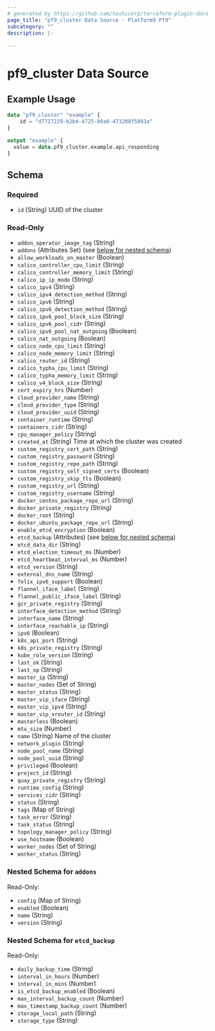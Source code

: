 ```yaml
---
# generated by https://github.com/hashicorp/terraform-plugin-docs
page_title: "pf9_cluster Data Source - Platform9 Pf9"
subcategory: ""
description: |-
  
---
```


# pf9_cluster Data Source

  

## Example Usage

```terraform
data "pf9_cluster" "example" {
    id = "d7727229-b2b4-4725-b0a0-473208f5093a"
}

output "example" {
  value = data.pf9_cluster.example.api_responding
}
```

<!-- schema generated by tfplugindocs -->
## Schema

### Required

- `id` (String) UUID of the cluster

### Read-Only

- `addon_operator_image_tag` (String)
- `addons` (Attributes Set) (see [below for nested schema](#nestedatt--addons))
- `allow_workloads_on_master` (Boolean)
- `calico_controller_cpu_limit` (String)
- `calico_controller_memory_limit` (String)
- `calico_ip_ip_mode` (String)
- `calico_ipv4` (String)
- `calico_ipv4_detection_method` (String)
- `calico_ipv6` (String)
- `calico_ipv6_detection_method` (String)
- `calico_ipv6_pool_block_size` (String)
- `calico_ipv6_pool_cidr` (String)
- `calico_ipv6_pool_nat_outgoing` (Boolean)
- `calico_nat_outgoing` (Boolean)
- `calico_node_cpu_limit` (String)
- `calico_node_memory_limit` (String)
- `calico_router_id` (String)
- `calico_typha_cpu_limit` (String)
- `calico_typha_memory_limit` (String)
- `calico_v4_block_size` (String)
- `cert_expiry_hrs` (Number)
- `cloud_provider_name` (String)
- `cloud_provider_type` (String)
- `cloud_provider_uuid` (String)
- `container_runtime` (String)
- `containers_cidr` (String)
- `cpu_manager_policy` (String)
- `created_at` (String) Time at which the cluster was created
- `custom_registry_cert_path` (String)
- `custom_registry_password` (String)
- `custom_registry_repo_path` (String)
- `custom_registry_self_signed_certs` (Boolean)
- `custom_registry_skip_tls` (Boolean)
- `custom_registry_url` (String)
- `custom_registry_username` (String)
- `docker_centos_package_repo_url` (String)
- `docker_private_registry` (String)
- `docker_root` (String)
- `docker_ubuntu_package_repo_url` (String)
- `enable_etcd_encryption` (Boolean)
- `etcd_backup` (Attributes) (see [below for nested schema](#nestedatt--etcd_backup))
- `etcd_data_dir` (String)
- `etcd_election_timeout_ms` (Number)
- `etcd_heartbeat_interval_ms` (Number)
- `etcd_version` (String)
- `external_dns_name` (String)
- `felix_ipv6_support` (Boolean)
- `flannel_iface_label` (String)
- `flannel_public_iface_label` (String)
- `gcr_private_registry` (String)
- `interface_detection_method` (String)
- `interface_name` (String)
- `interface_reachable_ip` (String)
- `ipv6` (Boolean)
- `k8s_api_port` (String)
- `k8s_private_registry` (String)
- `kube_role_version` (String)
- `last_ok` (String)
- `last_op` (String)
- `master_ip` (String)
- `master_nodes` (Set of String)
- `master_status` (String)
- `master_vip_iface` (String)
- `master_vip_ipv4` (String)
- `master_vip_vrouter_id` (String)
- `masterless` (Boolean)
- `mtu_size` (Number)
- `name` (String) Name of the cluster
- `network_plugin` (String)
- `node_pool_name` (String)
- `node_pool_uuid` (String)
- `privileged` (Boolean)
- `project_id` (String)
- `quay_private_registry` (String)
- `runtime_config` (String)
- `services_cidr` (String)
- `status` (String)
- `tags` (Map of String)
- `task_error` (String)
- `task_status` (String)
- `topology_manager_policy` (String)
- `use_hostname` (Boolean)
- `worker_nodes` (Set of String)
- `worker_status` (String)

<a id="nestedatt--addons"></a>
### Nested Schema for `addons`

Read-Only:

- `config` (Map of String)
- `enabled` (Boolean)
- `name` (String)
- `version` (String)


<a id="nestedatt--etcd_backup"></a>
### Nested Schema for `etcd_backup`

Read-Only:

- `daily_backup_time` (String)
- `interval_in_hours` (Number)
- `interval_in_mins` (Number)
- `is_etcd_backup_enabled` (Boolean)
- `max_interval_backup_count` (Number)
- `max_timestamp_backup_count` (Number)
- `storage_local_path` (String)
- `storage_type` (String)
